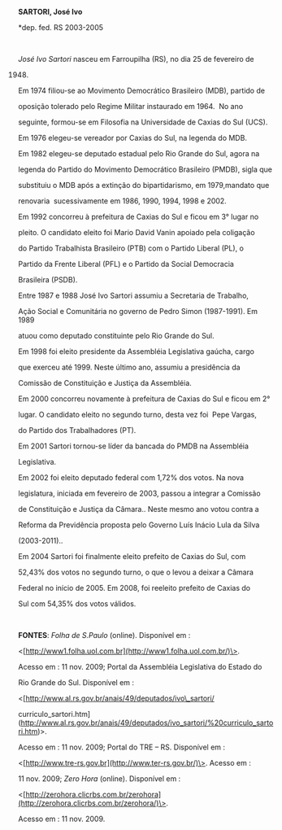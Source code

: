 **SARTORI, José Ivo**



\*dep. fed. RS 2003-2005



 



*José Ivo Sartori* nasceu em Farroupilha (RS), no dia 25 de fevereiro de

1948.



Em 1974 filiou-se ao Movimento Democrático Brasileiro (MDB), partido de

oposição tolerado pelo Regime Militar instaurado em 1964.  No ano

seguinte, formou-se em Filosofia na Universidade de Caxias do Sul (UCS).



Em 1976 elegeu-se vereador por Caxias do Sul, na legenda do MDB.



Em 1982 elegeu-se deputado estadual pelo Rio Grande do Sul, agora na

legenda do Partido do Movimento Democrático Brasileiro (PMDB), sigla que

substituiu o MDB após a extinção do bipartidarismo, em 1979,mandato que

renovaria  sucessivamente em 1986, 1990, 1994, 1998 e 2002.



Em 1992 concorreu à prefeitura de Caxias do Sul e ficou em 3° lugar no

pleito. O candidato eleito foi Mario David Vanin apoiado pela coligação

do Partido Trabalhista Brasileiro (PTB) com o Partido Liberal (PL), o

Partido da Frente Liberal (PFL) e o Partido da Social Democracia

Brasileira (PSDB).



Entre 1987 e 1988 José Ivo Sartori assumiu a Secretaria de Trabalho,

Ação Social e Comunitária no governo de Pedro Simon (1987-1991). Em 1989

atuou como deputado constituinte pelo Rio Grande do Sul.



Em 1998 foi eleito presidente da Assembléia Legislativa gaúcha, cargo

que exerceu até 1999. Neste último ano, assumiu a presidência da

Comissão de Constituição e Justiça da Assembléia.



Em 2000 concorreu novamente à prefeitura de Caxias do Sul e ficou em 2°

lugar. O candidato eleito no segundo turno, desta vez foi  Pepe Vargas,

do Partido dos Trabalhadores (PT).



Em 2001 Sartori tornou-se líder da bancada do PMDB na Assembléia

Legislativa.



Em 2002 foi eleito deputado federal com 1,72% dos votos. Na nova

legislatura, iniciada em fevereiro de 2003, passou a integrar a Comissão

de Constituição e Justiça da Câmara.. Neste mesmo ano votou contra a

Reforma da Previdência proposta pelo Governo Luís Inácio Lula da Silva

(2003-2011)..



Em 2004 Sartori foi finalmente eleito prefeito de Caxias do Sul, com

52,43% dos votos no segundo turno, o que o levou a deixar a Câmara

Federal no início de 2005. Em 2008, foi reeleito prefeito de Caxias do

Sul com 54,35% dos votos válidos.



 



**FONTES**: *Folha de S.Paulo* (online). Disponível em :

\<[http://www1.folha.uol.com.br](http://www1.folha.uol.com.br/)\>.

Acesso em : 11 nov. 2009; Portal da Assembléia Legislativa do Estado do

Rio Grande do Sul. Disponível em :

\<[http://www.al.rs.gov.br/anais/49/deputados/ivo\_sartori/

curriculo\_sartori.htm](http://www.al.rs.gov.br/anais/49/deputados/ivo_sartori/%20curriculo_sartori.htm)\>.

Acesso em : 11 nov. 2009; Portal do TRE – RS. Disponível em :

\<[http://www.tre-rs.gov.br](http://www.ter-rs.gov.br/)\>. Acesso em :

11 nov. 2009; *Zero Hora* (online). Disponível em :

\<[http://zerohora.clicrbs.com.br/zerohora](http://zerohora.clicrbs.com.br/zerohora/)\>.

Acesso em : 11 nov. 2009.



 



 



 



 

